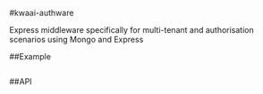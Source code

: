 #kwaai-authware

Express middleware specifically for multi-tenant and authorisation scenarios using Mongo and Express


##Example
```javascript


```
##API
